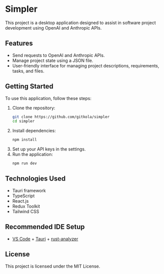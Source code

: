# Simpler

This project is a desktop application designed to assist in software project development using OpenAI and Anthropic APIs.

## Features

- Send requests to OpenAI and Anthropic APIs.
- Manage project state using a JSON file.
- User-friendly interface for managing project descriptions, requirements, tasks, and files.

## Getting Started

To use this application, follow these steps:

1. Clone the repository:
   ```bash
   git clone https://github.com/gitkola/simpler
   cd simpler
   ```
2. Install dependencies:
   ```bash
   npm install
   ```
3. Set up your API keys in the settings.
4. Run the application:
   ```bash
   npm run dev
   ```

## Technologies Used

- Tauri framework
- TypeScript
- React.js
- Redux Toolkit
- Tailwind CSS

## Recommended IDE Setup

- [VS Code](https://code.visualstudio.com/) + [Tauri](https://marketplace.visualstudio.com/items?itemName=tauri-apps.tauri-vscode) + [rust-analyzer](https://marketplace.visualstudio.com/items?itemName=rust-lang.rust-analyzer)

## License

This project is licensed under the MIT License.
